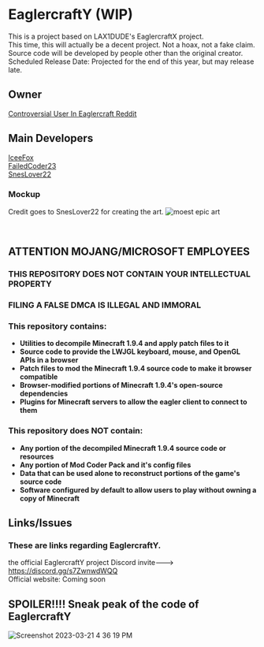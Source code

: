 # EaglercraftY (WIP)
This is a project based on LAX1DUDE's EaglercraftX project.
<br>
This time, this will actually be a decent project. Not a hoax, not a fake claim.
<br>
Source code will be developed by people other than the original creator.
<br>
Scheduled Release Date: Projected for the end of this year, but may release late.
## Owner
[Controversial User In Eaglercraft Reddit](https://github.com/developer-lfierrro743)
## Main Developers
[IceeFox](https://github.com/IceeFoox)
<br>
[FailedCoder23](https://github.com/FailedCoder23)
<br>
[SnesLover22](https://github.com/SnesLover22)


### Mockup
Credit goes to SnesLover22 for creating the art.
![moest epic art](https://raw.githubusercontent.com/FailedCoder23/truth/main/assets/images/Screenshot%202023-03-20%20162811.png "SnesLover22 for moest epic Photoshopping")

</div>
<br>


## ATTENTION MOJANG/MICROSOFT EMPLOYEES

### THIS REPOSITORY DOES NOT CONTAIN YOUR INTELLECTUAL PROPERTY

### FILING A FALSE DMCA IS ILLEGAL AND IMMORAL

### This repository contains:

 - **Utilities to decompile Minecraft 1.9.4 and apply patch files to it**
 - **Source code to provide the LWJGL keyboard, mouse, and OpenGL APIs in a browser**
 - **Patch files to mod the Minecraft 1.9.4 source code to make it browser compatible**
 - **Browser-modified portions of Minecraft 1.9.4's open-source dependencies**
 - **Plugins for Minecraft servers to allow the eagler client to connect to them**

### This repository does NOT contain:

 - **Any portion of the decompiled Minecraft 1.9.4 source code or resources**
 - **Any portion of Mod Coder Pack and it's config files**
 - **Data that can be used alone to reconstruct portions of the game's source code**
 - **Software configured by default to allow users to play without owning a copy of Minecraft**


## Links/Issues
### These are links regarding EaglercraftY.
the official EaglercraftY project Discord invite---> https://discord.gg/s7ZwnwdWQQ
<br>
Official website: Coming soon 

## SPOILER!!!! Sneak peak of the code of EaglercraftY
![Screenshot 2023-03-21 4 36 19 PM](https://user-images.githubusercontent.com/67106394/226746987-f15f7e30-9ea6-4686-bfe0-6a5f85e7f222.png)





